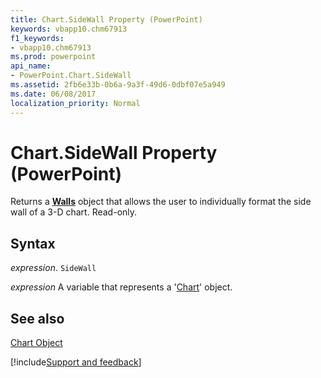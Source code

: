 ```yaml
---
title: Chart.SideWall Property (PowerPoint)
keywords: vbapp10.chm67913
f1_keywords:
- vbapp10.chm67913
ms.prod: powerpoint
api_name:
- PowerPoint.Chart.SideWall
ms.assetid: 2fb6e33b-0b6a-9a3f-49d6-0dbf07e5a949
ms.date: 06/08/2017
localization_priority: Normal
---
```



# Chart.SideWall Property (PowerPoint)

Returns a  **[Walls](PowerPoint.Walls.md)** object that allows the user to individually format the side wall of a 3-D chart. Read-only.


## Syntax

 _expression_. `SideWall`

_expression_ A variable that represents a '[Chart](PowerPoint.Chart.md)' object.


## See also


[Chart Object](PowerPoint.Chart.md)

[!include[Support and feedback](~/includes/feedback-boilerplate.md)]